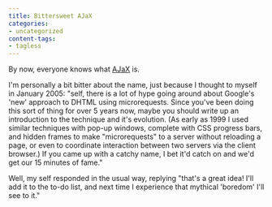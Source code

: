 ```yaml
---
title: Bittersweet AJaX
categories:
- uncategorized
content-tags:
- tagless
---
```


By now, everyone knows what [AJaX][1] is.

I'm personally a bit bitter about the name, just because I thought to myself in January 2005: "self, there is a lot of hype going around about Google's 'new' approach to DHTML using microrequests.  Since you've been doing this sort of thing for over 5 years now, maybe you should write up an introduction to the technique and it's evolution.  (As early as 1999 I used similar techniques with pop-up windows, complete with CSS progress bars, and hidden frames to make "microrequests" to a server without reloading a page, or even to coordinate interaction between two servers via the client browser.)  If you came up with a catchy name, I bet it'd catch on and we'd get our 15 minutes of fame."

Well, my self responded in the usual way, replying "that's a great idea!  I'll add it to the to-do list, and next time I experience that mythical 'boredom' I'll see to it."

   [1]: http://www.adaptivepath.com/publications/essays/archives/000385.php
